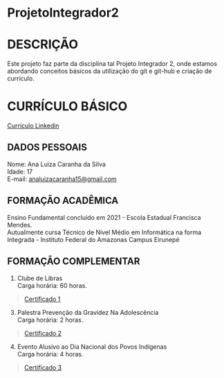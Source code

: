 # ProjetoIntegrador2

# DESCRIÇÃO
Este projeto faz parte da disciplina tal Projeto Integrador 2, onde estamos abordando conceitos básicos da utilização do git e git-hub e criação de currículo.
# CURRÍCULO BÁSICO
[Currículo Linkedin](https://www.linkedin.com/in/ana-luiza-caranha-da-silva-92384b301?utm_source=share&utm_campaign=share_via&utm_content=profile&utm_medium=ios_app)

## DADOS PESSOAIS
Nome: Ana Luiza Caranha da Silva\
Idade: 17\
E-mail: analuizacaranha15@gmail.com
## FORMAÇÃO ACADÊMICA
Ensino Fundamental concluido em 2021 - Escola Estadual Francisca Mendes.\
Autualmente cursa Técnico de Nível Médio em Informática na forma Integrada - Instituto Federal do Amazonas Campus Eirunepé
## FORMAÇÃO COMPLEMENTAR
1. Clube de Libras\
Carga horária: 60 horas.
> [Certificado 1](ANA\LUIZA.pdf)
3. Palestra Prevenção da Gravidez Na Adolescência\
Carga horária: 2 horas.
> [Certificado 2](ANA\LUIZA(1).pdf)
4. Evento Alusivo ao Dia Nacional dos Povos Indígenas\
Carga horária: 4 horas.
> [Certificado 3](ANA\LUIZA\CARANHA\DA\SILVA.pdf)
